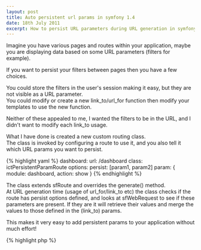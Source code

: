 ```yaml
---
layout: post
title: Auto persistent url params in symfony 1.4
date: 18th July 2011
excerpt: How to persist URL parameters during URL generation in symfony 1.4 with very little work
---
```


Imagine you have various pages and routes within your application, maybe you are displaying 
data based on some URL parameters (filters for example).  

If you want to persist your filters between pages then you have a few choices.  

You could store the filters in the user's session making it easy, but they are not visible as a URL parameter.  
You could modify or create a new link_to/url_for function then modify your templates to use the new function.  

Neither of these appealed to me, I wanted the filters to be in the URL, and I didn't want to modify each link_to usage.

What I have done is created a new custom routing class.  
The class is invoked by configuring a route to use it, and you also tell it which URL params you want to persist.

{% highlight yaml %}
dashboard:
  url:   /dashboard
  class: ictPersistentParamRoute
  options:
    persist: [param1, param2]
  param: { module: dashboard, action: show }
{% endhighlight %}

The class extends sfRoute and overrides the generate() method.  
At URL generation time (usage of url_for/link_to etc) the class checks if the route 
has persist options defined, and looks at sfWebRequest to see if these parameters are present.
If they are it will retrieve their values and merge the values to those defined in the (link_to) params.

This makes it very easy to add persistent params to your application without much effort!

{% highlight php %}
<?php
class ictPersistentParamRoute extends sfRoute
{
    public function generate($params, $context = array(), $absolute = false)
    {
        // our work happens here
    }
}
{% endhighlight %}